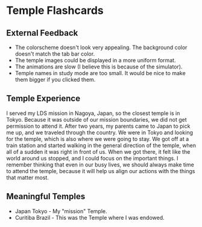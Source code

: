 # Temple Flashcards

## External Feedback

* The colorscheme doesn't look very appealing. The background color doesn't match the tab bar color.
* The temple images could be displayed in a more uniform format.
* The animations are slow (I believe this is because of the simulator).
* Temple names in study mode are too small. It would be nice to make them bigger if you clicked them.


## Temple Experience

I served my LDS mission in Nagoya, Japan, so the closest temple is in Tokyo. Because it was outside of our mission boundaries, we did not get permission to attend it. After two years, my parents came to Japan to pick me up, and we traveled through the country. We were in Tokyo and looking for the temple, which is also where we were going to stay. We got off at a train station and started walking in the general direction of the temple, when all of a sudden it was right in front of us. When we got there, it felt like the world around us stopped, and I could focus on the important things. I remember thinking that even in our busy lives, we should always make time to attend the temple, because it will help us align our actions with the things that matter most.  

## Meaningful Temples

* Japan Tokyo - My "mission" Temple.
* Curitiba Brazil - This was the Temple where I was endowed.

